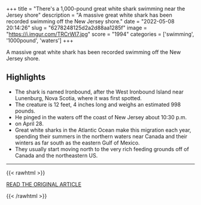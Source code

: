 +++
title = "There's a 1,000-pound great white shark swimming near the Jersey shore"
description = "A massive great white shark has been recorded swimming off the New Jersey shore."
date = "2022-05-08 20:14:26"
slug = "6278248125d2a2d88aa1285f"
image = "https://i.imgur.com/TRCrWI7.jpg"
score = "1994"
categories = ['swimming', '1000pound', 'waters']
+++

A massive great white shark has been recorded swimming off the New Jersey shore.

## Highlights

- The shark is named Ironbound, after the West Ironbound Island near Lunenburg, Nova Scotia, where it was first spotted.
- The creature is 12 feet, 4 inches long and weighs an estimated 998 pounds.
- He pinged in the waters off the coast of New Jersey about 10:30 p.m.
- on April 28.
- Great white sharks in the Atlantic Ocean make this migration each year, spending their summers in the northern waters near Canada and their winters as far south as the eastern Gulf of Mexico.
- They usually start moving north to the very rich feeding grounds off of Canada and the northeastern US.

---

{{< rawhtml >}}
  <p class="article-category">
    <a target="_blank" href="https://www.cnn.com/2022/05/08/us/great-white-shark-jersey-shore-scn-trnd/index.html">READ THE ORIGINAL ARTICLE</a>
  </p>
{{< /rawhtml >}}
